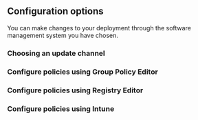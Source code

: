 ## Configuration options
You can make changes to your deployment through the software management system you have chosen. 

### Choosing an update channel

### Configure policies using Group Policy Editor

### Configure policies using Registry Editor

### Configure policies using Intune

